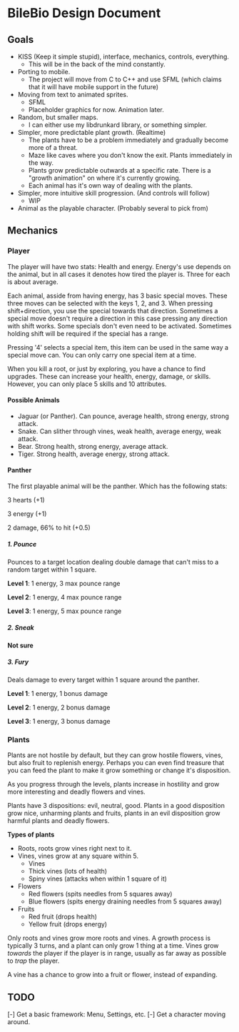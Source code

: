
# BileBio Design Document

## Goals

* KISS (Keep it simple stupid), interface, mechanics, controls, everything.
  * This will be in the back of the mind constantly.
* Porting to mobile.
  * The project will move from C to C++ and use SFML (which claims that it will have mobile support in the future)
* Moving from text to animated sprites.
  * SFML
  * Placeholder graphics for now. Animation later.
* Random, but smaller maps.
  * I can either use my libdrunkard library, or something simpler.
* Simpler, more predictable plant growth. (Realtime)
  * The plants have to be a problem immediately and gradually become more of a threat.
  * Maze like caves where you don't know the exit. Plants immediately in the way.
  * Plants grow predictable outwards at a specific rate. There is a "growth animation" on where it's currently growing.
  * Each animal has it's own way of dealing with the plants.
* Simpler, more intuitive skill progression. (And controls will follow)
  * WIP
* Animal as the playable character. (Probably several to pick from)

## Mechanics

### Player

The player will have two stats: Health and energy. Energy's use depends on the animal, but in
all cases it denotes how tired the player is. Three for each is about average.

Each animal, asside from having energy, has 3 basic special moves. These three moves
can be selected with the keys 1, 2, and 3. When pressing shift+direction, you use the
special towards that direction. Sometimes a special move doesn't require a direction
in this case pressing any direction with shift works. Some specials don't even need
to be activated. Sometimes holding shift will be required if the special has a range.

Pressing '4' selects a special item, this item can be used in the same way a special
move can. You can only carry one special item at a time.

When you kill a root, or just by exploring, you have a chance to find upgrades. These
can increase your health, energy, damage, or skills. However, you can only place 5 skills
and 10 attributes.

#### Possible Animals

* Jaguar (or Panther). Can pounce, average health, strong energy, strong attack.
* Snake. Can slither through vines, weak health, average energy, weak attack.
* Bear. Strong health, strong energy, average attack.
* Tiger. Strong health, average energy, strong attack.

#### Panther

The first playable animal will be the panther. Which has the following stats:

3 hearts (+1)

3 energy (+1)

2 damage, 66% to hit (+0.5)

##### 1. Pounce
Pounces to a target location dealing double damage that can't miss to a random
target within 1 square.

**Level 1**: 1 energy, 3 max pounce range

**Level 2**: 1 energy, 4 max pounce range

**Level 3**: 1 energy, 5 max pounce range
##### 2. Sneak
**Not sure**
##### 3. Fury
Deals damage to every target within 1 square around the panther.

**Level 1**: 1 energy, 1 bonus damage

**Level 2**: 1 energy, 2 bonus damage

**Level 3**: 1 energy, 3 bonus damage
### Plants

Plants are not hostile by default, but they can grow hostile flowers, vines, but also fruit
to replenish energy. Perhaps you can even find treasure that you can feed the plant to
make it grow something or change it's disposition.

As you progress through the levels, plants increase in hostility and grow more interesting
and deadly flowers and vines.

Plants have 3 dispositions: evil, neutral, good. Plants in a good disposition grow
nice, unharming plants and fruits, plants in an evil disposition grow harmful plants and
deadly flowers.

**Types of plants**
* Roots, roots grow vines right next to it.
* Vines, vines grow at any square within 5.
  * Vines
  * Thick vines (lots of health)
  * Spiny vines (attacks when within 1 square of it)
* Flowers
  * Red flowers (spits needles from 5 squares away)
  * Blue flowers (spits energy draining needles from 5 squares away)
* Fruits
  * Red fruit (drops health)
  * Yellow fruit (drops energy)

Only roots and vines grow more roots and vines. A growth process is typically 3
turns, and a plant can only grow 1 thing at a time. Vines grow *towards* the
player if the player is in range, usually as far away as possible to *trap* the player.

A vine has a chance to grow into a fruit or flower, instead of expanding.

## TODO

[-] Get a basic framework: Menu, Settings, etc.
[-] Get a character moving around.
